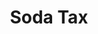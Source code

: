 ---
pid: CH357
title: Soda Tax
location_transcription: City Hall
zipcode: '19125'
outside_phl: 
neighborhood: Fishtown,Kensington
age: '30'
age_range: 30-39
instagram: 
image_file_name: CH_357.jpg
proposal_transcription: 
topic: Philadelphia
topic_summary: '0'
type: Other No Form
keywords_other: 
credit: 
image_labels: |-
  Me
  Pepsi
twitter: 
facebook: 
permalink: "/monuments/ch357/"
layout: item-page
---